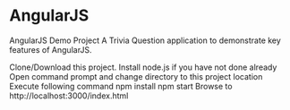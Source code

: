 # AngularJS
AngularJS Demo Project
A Trivia Question application to demonstrate key features of AngularJS.

Clone/Download this project.
Install node.js if you have not done already
Open command prompt and change directory to this project location
Execute following command
npm install
npm start
Browse to http://localhost:3000/index.html 
